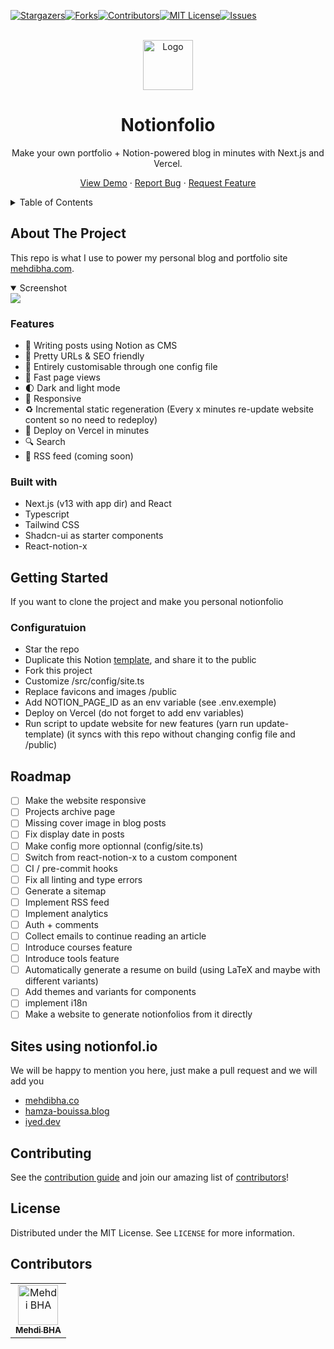 [![Stargazers][stars-shield]][stars-url][![Forks][forks-shield]][forks-url][![Contributors][contributors-shield]][contributors-url][![MIT License][license-shield]][license-url][![Issues][issues-shield]][issues-url]

<br/>
<div align="center">
  <a href="https://github.com/Mehdi-BHA/notionfolio">
    <img src="https://www.notionfol.io/images/logo.png" alt="Logo" width="80" height="80">
  </a>
  <h1 align="center">Notionfolio</h1>
  <p align="center">
    Make your own portfolio + Notion-powered blog in minutes with Next.js and Vercel.
  </p>
  <p>
    
   <a href="https://www.notionfol.io">View Demo</a>
    ·
    <a href="https://github.com/Mehdi-BHA/notionfolio/issues">Report Bug</a>
    ·
    <a href="https://github.com/Mehdi-BHA/notionfolio/issues">Request Feature</a>
  </p>
</div>

<details>
  <summary>Table of Contents</summary>
  <ol>
    <li><a href="#about-the-project">About The Project</a>
      <ul>
        <li><a href="#features">Features</a></li>
        <li><a href="#built-with">Built With</a></li>
      </ul>
    </li>
    <li><a href="#getting-started">Getting Started</a></li>
    <li><a href="#roadmap">Roadmap</a></li>
    <li><a href="#sites-using-notionfolio">Sites using notionfol.io</a></li>
    <li><a href="#contributing">Contributing</a></li>
    <li><a href="#license">License</a></li>
    <li><a href="#contributors">Contributors</a></li>
  </ol>
</details>

<!-- ABOUT THE PROJECT -->

## About The Project

This repo is what I use to power my personal blog and portfolio site [mehdibha.com](https://www.mehdibha.com).

<details open><summary>Screenshot</summary>
<img src="https://www.notionfol.io/images/screenshots/screenshot01.png" />
</details>

### Features

- 📒 Writing posts using Notion as CMS
- 👀 Pretty URLs & SEO friendly
- 🤖 Entirely customisable through one config file
- 🚀 Fast page views
- 🌓 Dark and light mode
- 📱 Responsive
- ♻️ Incremental static regeneration (Every x minutes re-update website content so no need to redeploy)
- 🚀 Deploy on Vercel in minutes
- 🔍 Search
- 📰 RSS feed (coming soon)
  

### Built with

- Next.js (v13 with app dir) and React
- Typescript
- Tailwind CSS
- Shadcn-ui as starter components
- React-notion-x

## Getting Started

If you want to clone the project and make you personal notionfolio

### Configuratuion
- Star the repo
- Duplicate this Notion [template](https://mehdibha.notion.site/11efa51a4fb34073acfe8ef1f70aa0cb), and share it to the public
- Fork this project
- Customize /src/config/site.ts
- Replace favicons and images /public
- Add NOTION_PAGE_ID as an env variable (see .env.exemple)
- Deploy on Vercel (do not forget to add env variables)
- Run script to update website for new features (yarn run update-template) (it syncs with this repo without changing config file and /public)

## Roadmap

- [ ] Make the website responsive
- [ ] Projects archive page
- [ ] Missing cover image in blog posts
- [ ] Fix display date in posts
- [ ] Make config more optionnal (config/site.ts)
- [ ] Switch from react-notion-x to a custom component
- [ ] CI / pre-commit hooks
- [ ] Fix all linting and type errors
- [ ] Generate a sitemap
- [ ] Implement RSS feed
- [ ] Implement analytics
- [ ] Auth + comments
- [ ] Collect emails to continue reading an article
- [ ] Introduce courses feature
- [ ] Introduce tools feature
- [ ] Automatically generate a resume on build (using LaTeX and maybe with different variants)
- [ ] Add themes and variants for components
- [ ] implement i18n
- [ ] Make a website to generate notionfolios from it directly

## Sites using notionfol.io

We will be happy to mention you here, just make a pull request and we will add you

- [mehdibha.co](https://www.mehdibha.co)
- [hamza-bouissa.blog](https://hamza-bouissa.blog)
- [iyed.dev](https://www.iyed.dev)

<!-- CONTRIBUTING -->

## Contributing

See the [contribution guide](contributing.md) and join our amazing list of [contributors](https://github.com/mehdibha/notionfolio/graphs/contributors)!

<!-- LICENSE -->

## License

Distributed under the MIT License. See `LICENSE` for more information.

## Contributors

<table><tr align="left">
  <td align="center"><a href="https://github.com/mehdi-bha"><img src="https://avatars.githubusercontent.com/u/12223900?v=4" width="64px;"alt="Mehdi BHA"/><br/><sub><b>Mehdi BHA</b></sub></a></td>
</tr></table>

[contributors-shield]: https://img.shields.io/github/contributors/Mehdi-BHA/notionfolio.svg?style=for-the-badge
[contributors-url]: https://github.com/Mehdi-BHA/notionfolio/graphs/contributors
[forks-shield]: https://img.shields.io/github/forks/Mehdi-BHA/notionfolio.svg?style=for-the-badge
[forks-url]: https://github.com/Mehdi-BHA/notionfolio.svg/network/members
[stars-shield]: https://img.shields.io/github/stars/Mehdi-BHA/notionfolio.svg?style=for-the-badge
[stars-url]: https://github.com/Mehdi-BHA/notionfolio.svg/stargazers
[issues-shield]: https://img.shields.io/github/issues/Mehdi-BHA/notionfolio.svg?style=for-the-badge
[issues-url]: https://github.com/Mehdi-BHA/notionfolio.svg/issues
[license-shield]: https://img.shields.io/github/license/Mehdi-BHA/notionfolio.svg?style=for-the-badge
[license-url]: https://github.com/Mehdi-BHA/notionfolio.svg/blob/master/LICENSE.txt
